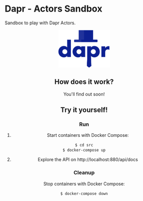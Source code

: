 # Dapr - Actors Sandbox

Sandbox to play with Dapr Actors.

<div style="text-align: center"><img src="https://github.com/dapr/dapr/raw/master/img/dapr_logo.svg" height="120px">

## How does it work?

You'll find out soon!

## Try it yourself!

### Run

1. Start containers with Docker Compose:

```shell
$ cd src
$ docker-compose up
```

2. Explore the API on http://localhost:880/api/docs

### Cleanup

Stop containers with Docker Compose:

```shell
$ docker-compose down
```
